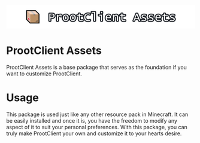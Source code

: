 <center><img src="ProotClient-Assets-Logo.png"></img></center>


# ProotClient Assets

ProotClient Assets is a base package that serves as the foundation if you want to customize ProotClient.

# Usage

This package is used just like any other resource pack in Minecraft. It can be easily installed and once it is, you have the freedom to modify any aspect of it to suit your personal preferences. With this package, you can truly make ProotClient your own and customize it to your hearts desire.
